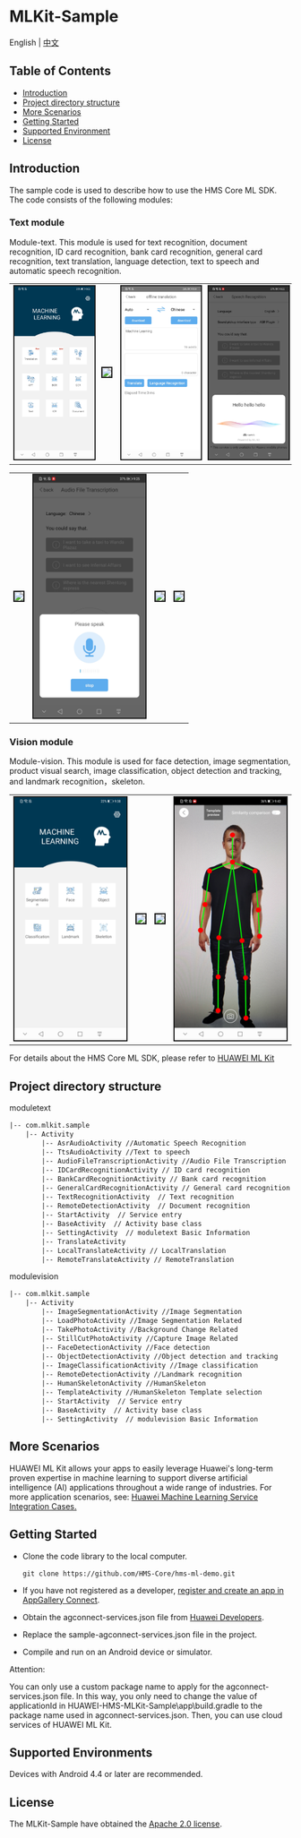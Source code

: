 # MLKit-Sample
English | [中文](https://github.com/HMS-Core/hms-ml-demo/blob/master/MLKit-Sample/README_ZH.md)

## Table of Contents

 * [Introduction](#introduction)
 * [Project directory structure](#Project-directory-structure)
 * [More Scenarios](#more-scenarios)
 * [Getting Started](#getting-started)
 * [Supported Environment](#supported-environment)
 * [License](#license)


## Introduction
The sample code is used to describe how to use the HMS Core ML SDK. The code consists of the following modules:

### Text module
Module-text. This module is used for text recognition, document recognition,
ID card recognition, bank card recognition, general card recognition, text translation, language detection, text to speech and automatic speech recognition.

<table><tr>
<td><img src="https://github.com/HMS-Core/hms-ml-demo/blob/master/MLKit-Sample/resources/mainText.jpg" width=200 title="main page" border=2></td>
<td><img src="https://github.com/HMS-Core/hms-ml-demo/blob/master/MLKit-Sample/resources/language.jpg" width=200 border=2></td>
<td><img src="https://github.com/HMS-Core/hms-ml-demo/blob/master/MLKit-Sample/resources/localLanguage.jpg" width=200 border=2></td>
<td><img src="https://github.com/HMS-Core/hms-ml-demo/blob/master/MLKit-Sample/resources/asr.jpg" width=200 border=2></td>
</tr></table>

<table><tr>
<td><img src="https://github.com/HMS-Core/hms-ml-demo/blob/master/MLKit-Sample/resources/tts.jpg" width=200 border=2></td>
<td><img src="https://github.com/HMS-Core/hms-ml-demo/blob/master/MLKit-Sample/resources/aft.jpg" width=200 border=2></td>
<td><img src="https://github.com/HMS-Core/hms-ml-demo/blob/master/MLKit-Sample/resources/text.jpg" width=200 border=2></td>
<td><img src="https://github.com/HMS-Core/hms-ml-demo/blob/master/MLKit-Sample/resources/bcr.jpg" width=200 border=2></td>
</tr></table>

### Vision module
Module-vision. This module is used for face detection, image segmentation,
product visual search, image classification, object detection and tracking, and landmark recognition，skeleton.

<table><tr>
<td><img src="https://github.com/HMS-Core/hms-ml-demo/blob/master/MLKit-Sample/resources/mainVision.jpg" width=200 title="main page" border=2></td>
<td><img src="https://github.com/HMS-Core/hms-ml-demo/blob/master/MLKit-Sample/resources/imageSegmentVideo.gif" width=200 border=2></td>
<td><img src="https://github.com/HMS-Core/hms-ml-demo/blob/master/MLKit-Sample/resources/face.jpg" width=200 border=2></td>
<td><img src="https://github.com/HMS-Core/hms-ml-demo/blob/master/MLKit-Sample/resources/skeleton.jpg" width=200 border=2></td>
</tr></table>

For details about the HMS Core ML SDK, please refer to [HUAWEI ML Kit](https://developer.huawei.com/consumer/en/doc/development/HMS-Guides/ml-introduction-4)


## Project directory structure

moduletext

    |-- com.mlkit.sample
        |-- Activity
            |-- AsrAudioActivity //Automatic Speech Recognition
            |-- TtsAudioActivity //Text to speech
            |-- AudioFileTranscriptionActivity //Audio File Transcription
            |-- IDCardRecognitionActivity // ID card recognition
            |-- BankCardRecognitionActivity // Bank card recognition
            |-- GeneralCardRecognitionActivity // General card recognition
            |-- TextRecognitionActivity  // Text recognition
            |-- RemoteDetectionActivity  // Document recognition
            |-- StartActivity  // Service entry
            |-- BaseActivity  // Activity base class
            |-- SettingActivity  // moduletext Basic Information
            |-- TranslateActivity
            |-- LocalTranslateActivity // LocalTranslation
            |-- RemoteTranslateActivity // RemoteTranslation


modulevision

    |-- com.mlkit.sample
        |-- Activity
            |-- ImageSegmentationActivity //Image Segmentation
            |-- LoadPhotoActivity //Image Segmentation Related
            |-- TakePhotoActivity //Background Change Related
            |-- StillCutPhotoActivity //Capture Image Related
            |-- FaceDetectionActivity //Face detection
            |-- ObjectDetectionActivity //Object detection and tracking
            |-- ImageClassificationActivity //Image classification
            |-- RemoteDetectionActivity //Landmark recognition
            |-- HumanSkeletonActivity //HumanSkeleton
            |-- TemplateActivity //HumanSkeleton Template selection
            |-- StartActivity  // Service entry
            |-- BaseActivity  // Activity base class
            |-- SettingActivity  // modulevision Basic Information

## More Scenarios
HUAWEI ML Kit allows your apps to easily leverage Huawei's long-term proven expertise in machine learning to support diverse artificial intelligence (AI) applications throughout a wide range of industries.
For more application scenarios, see: [Huawei Machine Learning Service Integration Cases.](https://developer.huawei.com/consumer/en/doc/development/HMS-Guides/ml-case-banggood)

## Getting Started
 - Clone the code library to the local computer.

       git clone https://github.com/HMS-Core/hms-ml-demo.git

 - If you have not registered as a developer, [register and create an app in AppGallery Connect](https://developer.huawei.com/consumer/en/service/josp/agc/index.html).
 - Obtain the agconnect-services.json file from [Huawei Developers](https://developer.huawei.com/consumer/en/doc/development/HMSCore-Guides/config-agc-0000001050990353).
 - Replace the sample-agconnect-services.json file in the project.
 - Compile and run on an Android device or simulator.

Attention:

You can only use a custom package name to apply for the agconnect-services.json file.
In this way, you only need to change the value of applicationId in HUAWEI-HMS-MLKit-Sample\app\build.gradle to the package name used in agconnect-services.json. Then, you can use cloud services of HUAWEI ML Kit.

## Supported Environments
Devices with Android 4.4 or later are recommended.


##  License
The MLKit-Sample have obtained the [Apache 2.0 license](http://www.apache.org/licenses/LICENSE-2.0).
